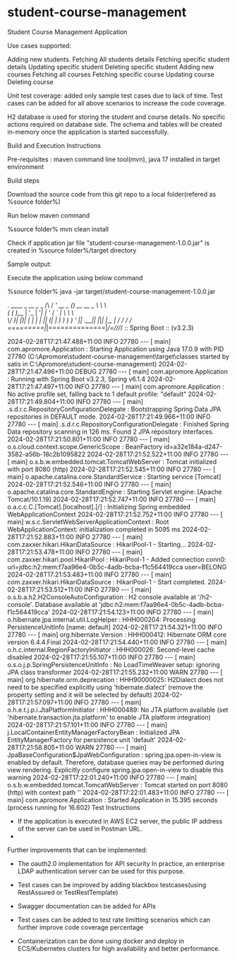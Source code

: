 # student-course-management
Student Course Management Application

Use cases supported:

Adding new students.
Fetching All students details
Fetching specific student details
Updating specific student
Deleting specific student
Adding new courses
Fetching all courses
Fetching specific course
Updating course
Deleting course

Unit test coverage: added only sample test cases due to lack of time. Test cases can be added for all above scenarios to increase the code coverage.

H2 database is used for storing the student and course details. No specific actions required on database side. The schema and tables will be created in-memory once the application is started successfully.

Build and Execution Instructions

Pre-requisites : maven command line tool(mvn), java 17 installed in target environment

Build steps

Download the source code from this git repo to a local folder(refered as %source folder%)

Run below maven command

%source folder% mvn clean install

Check if application jar file "student-course-management-1.0.0.jar" is created in %source folder%/target directory

Sample output:


Execute the application using below command

%source folder% java -jar target/student-course-management-1.0.0.jar

  .   ____          _            __ _ _
 /\\ / ___'_ __ _ _(_)_ __  __ _ \ \ \ \
( ( )\___ | '_ | '_| | '_ \/ _` | \ \ \ \
 \\/  ___)| |_)| | | | | || (_| |  ) ) ) )
  '  |____| .__|_| |_|_| |_\__, | / / / /
 =========|_|==============|___/=/_/_/_/
 :: Spring Boot ::                (v3.2.3)

2024-02-28T17:21:47.488+11:00  INFO 27780 --- [           main] com.apromore.Application                 : Starting Application using Java 17.0.9 with PID 27780 (C:\Apromore\student-course-management\target\classes started by satis in C:\Apromore\student-course-management)
2024-02-28T17:21:47.496+11:00 DEBUG 27780 --- [           main] com.apromore.Application                 : Running with Spring Boot v3.2.3, Spring v6.1.4
2024-02-28T17:21:47.497+11:00  INFO 27780 --- [           main] com.apromore.Application                 : No active profile set, falling back to 1 default profile: "default"
2024-02-28T17:21:49.804+11:00  INFO 27780 --- [           main] .s.d.r.c.RepositoryConfigurationDelegate : Bootstrapping Spring Data JPA repositories in DEFAULT mode.
2024-02-28T17:21:49.966+11:00  INFO 27780 --- [           main] .s.d.r.c.RepositoryConfigurationDelegate : Finished Spring Data repository scanning in 126 ms. Found 2 JPA repository interfaces.
2024-02-28T17:21:50.801+11:00  INFO 27780 --- [           main] o.s.cloud.context.scope.GenericScope     : BeanFactory id=a32e184a-d247-3582-a56b-18c2b1095822
2024-02-28T17:21:52.522+11:00  INFO 27780 --- [           main] o.s.b.w.embedded.tomcat.TomcatWebServer  : Tomcat initialized with port 8080 (http)
2024-02-28T17:21:52.545+11:00  INFO 27780 --- [           main] o.apache.catalina.core.StandardService   : Starting service [Tomcat]
2024-02-28T17:21:52.546+11:00  INFO 27780 --- [           main] o.apache.catalina.core.StandardEngine    : Starting Servlet engine: [Apache Tomcat/10.1.19]
2024-02-28T17:21:52.747+11:00  INFO 27780 --- [           main] o.a.c.c.C.[Tomcat].[localhost].[/]       : Initializing Spring embedded WebApplicationContext
2024-02-28T17:21:52.752+11:00  INFO 27780 --- [           main] w.s.c.ServletWebServerApplicationContext : Root WebApplicationContext: initialization completed in 5095 ms
2024-02-28T17:21:52.883+11:00  INFO 27780 --- [           main] com.zaxxer.hikari.HikariDataSource       : HikariPool-1 - Starting...
2024-02-28T17:21:53.478+11:00  INFO 27780 --- [           main] com.zaxxer.hikari.pool.HikariPool        : HikariPool-1 - Added connection conn0: url=jdbc:h2:mem:f7aa96e4-0b5c-4adb-bcba-f1c564419cca user=BELONG
2024-02-28T17:21:53.483+11:00  INFO 27780 --- [           main] com.zaxxer.hikari.HikariDataSource       : HikariPool-1 - Start completed.
2024-02-28T17:21:53.512+11:00  INFO 27780 --- [           main] o.s.b.a.h2.H2ConsoleAutoConfiguration    : H2 console available at '/h2-console'. Database available at 'jdbc:h2:mem:f7aa96e4-0b5c-4adb-bcba-f1c564419cca'
2024-02-28T17:21:54.123+11:00  INFO 27780 --- [           main] o.hibernate.jpa.internal.util.LogHelper  : HHH000204: Processing PersistenceUnitInfo [name: default]
2024-02-28T17:21:54.321+11:00  INFO 27780 --- [           main] org.hibernate.Version                    : HHH000412: Hibernate ORM core version 6.4.4.Final
2024-02-28T17:21:54.440+11:00  INFO 27780 --- [           main] o.h.c.internal.RegionFactoryInitiator    : HHH000026: Second-level cache disabled
2024-02-28T17:21:55.107+11:00  INFO 27780 --- [           main] o.s.o.j.p.SpringPersistenceUnitInfo      : No LoadTimeWeaver setup: ignoring JPA class transformer
2024-02-28T17:21:55.232+11:00  WARN 27780 --- [           main] org.hibernate.orm.deprecation            : HHH90000025: H2Dialect does not need to be specified explicitly using 'hibernate.dialect' (remove the property setting and it will be selected by default)
2024-02-28T17:21:57.097+11:00  INFO 27780 --- [           main] o.h.e.t.j.p.i.JtaPlatformInitiator       : HHH000489: No JTA platform available (set 'hibernate.transaction.jta.platform' to enable JTA platform integration)
2024-02-28T17:21:57.101+11:00  INFO 27780 --- [           main] j.LocalContainerEntityManagerFactoryBean : Initialized JPA EntityManagerFactory for persistence unit 'default'
2024-02-28T17:21:58.805+11:00  WARN 27780 --- [           main] JpaBaseConfiguration$JpaWebConfiguration : spring.jpa.open-in-view is enabled by default. Therefore, database queries may be performed during view rendering. Explicitly configure spring.jpa.open-in-view to disable this warning
2024-02-28T17:22:01.240+11:00  INFO 27780 --- [           main] o.s.b.w.embedded.tomcat.TomcatWebServer  : Tomcat started on port 8080 (http) with context path ''
2024-02-28T17:22:01.483+11:00  INFO 27780 --- [           main] com.apromore.Application                 : Started Application in 15.395 seconds (process running for 16.602)
Test Instructions


   - If the application is executed in AWS EC2 server, the public IP address of the server can be used in Postman URL.
   - 
Further improvements that can be implemented:

 - The oauth2.0 implementation for API security
   In practice, an enterprise LDAP authentication server can be used for this purpose.
 
 - Test cases can be improved by adding blackbox testcases(using RestAssured or TestRestTemplate)
 
 - Swagger documentation can be added for APIs
 
 - Test cases can be added to test rate limitting scenarios which can further improve code coverage percentage
 
 - Containerization can be done using docker and deploy in ECS/Kubernetes clusters for high availability and better performance.
